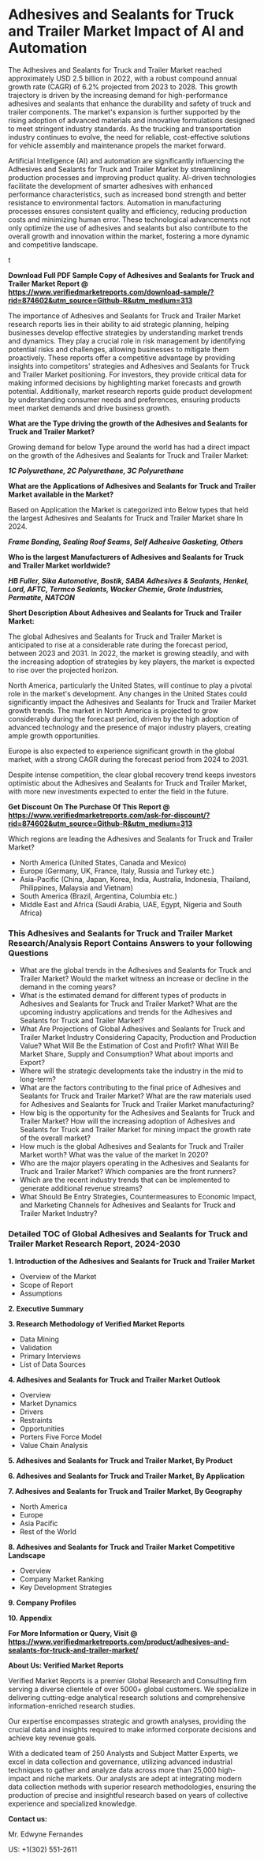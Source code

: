 <meta name="title" content="Global Adhesives and Sealants for Truck and Trailer Market Impact of AI and Automation"><meta name="description" content="The Adhesives and Sealants for Truck and Trailer Market reached approximately USD 2.5 billion in 2022, with a robust compound annual growth rate (CAGR) of 6.2% project"><meta name="title" content="Adhesives and Sealants for Truck and Trailer Market Size, Share, Scope, Trends, Growth, Opportunities, Analysis, Forecast"><h1>Adhesives and Sealants for Truck and Trailer Market Impact of AI and Automation</h1><p>The Adhesives and Sealants for Truck and Trailer Market reached approximately USD 2.5 billion in 2022, with a robust compound annual growth rate (CAGR) of 6.2% projected from 2023 to 2028. This growth trajectory is driven by the increasing demand for high-performance adhesives and sealants that enhance the durability and safety of truck and trailer components. The market's expansion is further supported by the rising adoption of advanced materials and innovative formulations designed to meet stringent industry standards. As the trucking and transportation industry continues to evolve, the need for reliable, cost-effective solutions for vehicle assembly and maintenance propels the market forward.</p><p>Artificial Intelligence (AI) and automation are significantly influencing the Adhesives and Sealants for Truck and Trailer Market by streamlining production processes and improving product quality. AI-driven technologies facilitate the development of smarter adhesives with enhanced performance characteristics, such as increased bond strength and better resistance to environmental factors. Automation in manufacturing processes ensures consistent quality and efficiency, reducing production costs and minimizing human error. These technological advancements not only optimize the use of adhesives and sealants but also contribute to the overall growth and innovation within the market, fostering a more dynamic and competitive landscape.</p>t</p><p id="" class=""><strong>Download Full PDF Sample Copy of Adhesives and Sealants for Truck and Trailer Market Report @ <a href="https://www.verifiedmarketreports.com/download-sample/?rid=874602&utm_source=Github-R&utm_medium=313" target="_blank">https://www.verifiedmarketreports.com/download-sample/?rid=874602&utm_source=Github-R&utm_medium=313</a></strong></p><p>The importance of&nbsp;Adhesives and Sealants for Truck and Trailer Market research reports lies in their ability to aid strategic planning, helping businesses develop effective strategies by understanding market trends and dynamics. They play a crucial role in risk management by identifying potential risks and challenges, allowing businesses to mitigate them proactively. These reports offer a competitive advantage by providing insights into competitors' strategies and Adhesives and Sealants for Truck and Trailer Market positioning. For investors, they provide critical data for making informed decisions by highlighting market forecasts and growth potential. Additionally, market research reports guide product development by understanding consumer needs and preferences, ensuring products meet market demands and drive business growth.</p><p><strong>What are the&nbsp;Type driving the growth of the Adhesives and Sealants for Truck and Trailer Market?</strong></p><p id="" class="">Growing demand for below Type around the world has had a direct impact on the growth of the Adhesives and Sealants for Truck and Trailer Market:</p><em><strong>1C Polyurethane, 2C Polyurethane, 3C Polyurethane</strong></em></p><strong>What are the&nbsp;Applications&nbsp;of Adhesives and Sealants for Truck and Trailer Market available in the Market?</strong></p><p id="" class="">Based on Application the Market is categorized into Below types that held the largest Adhesives and Sealants for Truck and Trailer Market share In 2024.</p><em><strong>Frame Bonding, Sealing Roof Seams, Self Adhesive Gasketing, Others</strong></em></p><strong>Who is the largest Manufacturers of Adhesives and Sealants for Truck and Trailer Market worldwide?</strong></p><p><em><strong>HB Fuller, Sika Automotive, Bostik, SABA Adhesives & Sealants, Henkel, Lord, AFTC, Termco Sealants, Wacker Chemie, Grote Industries, Permatite, NATCON</strong></em></p><p id="" class=""><strong>Short Description About Adhesives and Sealants for Truck and Trailer Market:</strong></p><p>The global Adhesives and Sealants for Truck and Trailer Market is anticipated to rise at a considerable rate during the forecast period, between 2023 and 2031. In 2022, the market is growing steadily, and with the increasing adoption of strategies by key players, the market is expected to rise over the projected horizon.</p><p>North America, particularly the United States, will continue to play a pivotal role in the market's development. Any changes in the United States could significantly impact the Adhesives and Sealants for Truck and Trailer Market growth trends. The market in North America is projected to grow considerably during the forecast period, driven by the high adoption of advanced technology and the presence of major industry players, creating ample growth opportunities.</p><p>Europe is also expected to experience significant growth in the global market, with a strong CAGR during the forecast period from 2024 to 2031.</p><p>Despite intense competition, the clear global recovery trend keeps investors optimistic about the Adhesives and Sealants for Truck and Trailer Market, with more new investments expected to enter the field in the future.</p><p id="" class=""><strong>Get Discount On The Purchase Of This Report @ <a href="https://www.verifiedmarketreports.com/ask-for-discount/?rid=874602&utm_source=Github-R&utm_medium=313" target="_blank">https://www.verifiedmarketreports.com/ask-for-discount/?rid=874602&utm_source=Github-R&utm_medium=313</a></strong></p>Which regions are leading the Adhesives and Sealants for Truck and Trailer Market?</p><ul><li>North America (United States, Canada and Mexico)</li><li>Europe (Germany, UK, France, Italy, Russia and Turkey etc.)</li><li>Asia-Pacific (China, Japan, Korea, India, Australia, Indonesia, Thailand, Philippines, Malaysia and Vietnam)</li><li>South America (Brazil, Argentina, Columbia etc.)</li><li>Middle East and Africa (Saudi Arabia, UAE, Egypt, Nigeria and South Africa)</li></ul><h3 id="" class="">This Adhesives and Sealants for Truck and Trailer Market Research/Analysis Report Contains Answers to your following Questions</h3><ul><li>What are the global trends in the Adhesives and Sealants for Truck and Trailer Market? Would the market witness an increase or decline in the demand in the coming years?</li><li>What is the estimated demand for different types of products in Adhesives and Sealants for Truck and Trailer Market? What are the upcoming industry applications and trends for the Adhesives and Sealants for Truck and Trailer Market?</li><li>What Are Projections of Global Adhesives and Sealants for Truck and Trailer Market Industry Considering Capacity, Production and Production Value? What Will Be the Estimation of Cost and Profit? What Will Be Market Share, Supply and Consumption? What about imports and Export?</li><li>Where will the strategic developments take the industry in the mid to long-term?</li><li>What are the factors contributing to the final price of Adhesives and Sealants for Truck and Trailer Market? What are the raw materials used for Adhesives and Sealants for Truck and Trailer Market manufacturing?</li><li>How big is the opportunity for the Adhesives and Sealants for Truck and Trailer Market? How will the increasing adoption of Adhesives and Sealants for Truck and Trailer Market for mining impact the growth rate of the overall market?</li><li>How much is the global Adhesives and Sealants for Truck and Trailer Market worth? What was the value of the market In 2020?</li><li>Who are the major players operating in the Adhesives and Sealants for Truck and Trailer Market? Which companies are the front runners?</li><li>Which are the recent industry trends that can be implemented to generate additional revenue streams?</li><li>What Should Be Entry Strategies, Countermeasures to Economic Impact, and Marketing Channels for Adhesives and Sealants for Truck and Trailer Market Industry?</li></ul><h3 id="" class="">Detailed TOC of Global Adhesives and Sealants for Truck and Trailer Market Research Report, 2024-2030</h3><p id="" class=""><strong>1. Introduction of the Adhesives and Sealants for Truck and Trailer Market</strong></p><ul><li>Overview of the Market</li><li>Scope of Report</li><li>Assumptions</li></ul><p id="" class=""><strong>2. Executive Summary</strong></p><p id="" class=""><strong>3. Research Methodology of Verified Market Reports</strong></p><ul><li>Data Mining</li><li>Validation</li><li>Primary Interviews</li><li>List of Data Sources</li></ul><p id="" class=""><strong>4. Adhesives and Sealants for Truck and Trailer Market Outlook</strong></p><ul><li>Overview</li><li>Market Dynamics</li><li>Drivers</li><li>Restraints</li><li>Opportunities</li><li>Porters Five Force Model</li><li>Value Chain Analysis</li></ul><p id="" class=""><strong>5. Adhesives and Sealants for Truck and Trailer Market, By Product</strong></p><p id="" class=""><strong>6. Adhesives and Sealants for Truck and Trailer Market, By Application</strong></p><p id="" class=""><strong>7. Adhesives and Sealants for Truck and Trailer Market, By Geography</strong></p><ul><li>North America</li><li>Europe</li><li>Asia Pacific</li><li>Rest of the World</li></ul><p id="" class=""><strong>8. Adhesives and Sealants for Truck and Trailer Market Competitive Landscape</strong></p><ul><li>Overview</li><li>Company Market Ranking</li><li>Key Development Strategies</li></ul><p id="" class=""><strong>9. Company Profiles</strong></p><p id="" class=""><strong>10. Appendix</strong></p><p id="" class=""><strong>For More Information or Query, Visit @ <a href="https://www.verifiedmarketreports.com/product/adhesives-and-sealants-for-truck-and-trailer-market/" target="_blank">https://www.verifiedmarketreports.com/product/adhesives-and-sealants-for-truck-and-trailer-market/</a></strong></p><p id="" class=""><strong>About Us: Verified Market Reports</strong></p><p id="" class="">Verified Market Reports is a premier Global Research and Consulting firm serving a diverse clientele of over 5000+ global customers. We specialize in delivering cutting-edge analytical research solutions and comprehensive information-enriched research studies.</p><p id="" class="">Our expertise encompasses strategic and growth analyses, providing the crucial data and insights required to make informed corporate decisions and achieve key revenue goals.</p><p id="" class="">With a dedicated team of 250 Analysts and Subject Matter Experts, we excel in data collection and governance, utilizing advanced industrial techniques to gather and analyze data across more than 25,000 high-impact and niche markets. Our analysts are adept at integrating modern data collection methods with superior research methodologies, ensuring the production of precise and insightful research based on years of collective experience and specialized knowledge.</p><p id="" class=""><strong>Contact us:</strong></p><p id="" class="">Mr. Edwyne Fernandes</p><p id="" class="">US: +1(302) 551-2611</p>